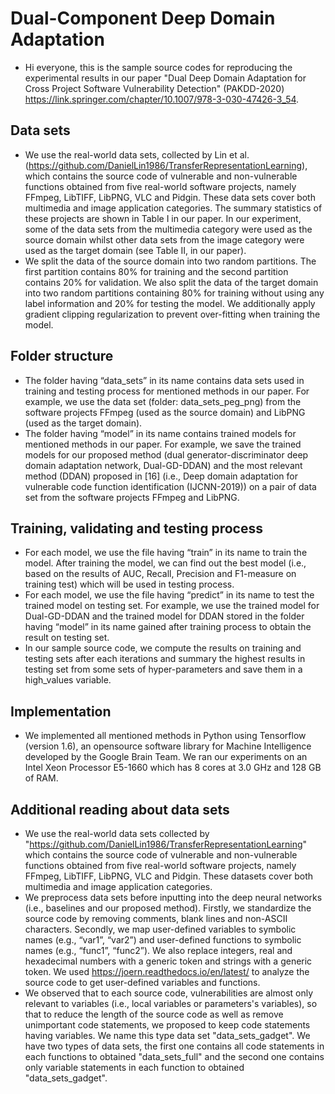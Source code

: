 # Dual-Component Deep Domain Adaptation
- Hi everyone, this is the sample source codes for reproducing the experimental results in our paper "Dual Deep Domain Adaptation for Cross Project Software Vulnerability Detection" (PAKDD-2020) https://link.springer.com/chapter/10.1007/978-3-030-47426-3_54.

## Data sets
- We use the real-world data sets, collected by Lin et al. (https://github.com/DanielLin1986/TransferRepresentationLearning), which contains the source code of vulnerable and non-vulnerable functions obtained from five real-world software projects, namely FFmpeg, LibTIFF, LibPNG, VLC and Pidgin. These data sets cover both multimedia and image application categories. The summary statistics of these projects are shown in Table I in our paper. In our experiment, some of the data sets from the multimedia category were used as the source domain whilst other data sets from the image category were used as the target domain (see Table II, in our paper).
- We split the data of the source domain into two random partitions. The first partition contains 80% for training and the second partition contains 20% for validation. We also split the data of the target domain into two random partitions containing 80% for training without using any label information and 20% for testing the model. We additionally apply gradient clipping regularization to prevent over-fitting when training the model.

## Folder structure
-	The folder having “data_sets” in its name contains data sets used in training and testing process for mentioned methods in our paper. For example, we use the data set (folder: data_sets_peg_png) from the software projects FFmpeg (used as the source domain) and LibPNG (used as the target domain).
-	The folder having “model” in its name contains trained models for mentioned methods in our paper. For example, we save the trained models for our proposed method (dual generator-discriminator deep domain adaptation network, Dual-GD-DDAN) and the most relevant method (DDAN) proposed in [16] (i.e., Deep
domain adaptation for vulnerable code function identification (IJCNN-2019)) on a pair of data set from the software projects FFmpeg and LibPNG.

## Training, validating and testing process
-	For each model, we use the file having “train” in its name to train the model. After training the model, we can find out the best model (i.e., based on the results of AUC, Recall, Precision and F1-measure on training test) which will be used in testing process.
-	For each model, we use the file having “predict” in its name to test the trained model on testing set. For example, we use the trained model for Dual-GD-DDAN and the trained model for DDAN stored in the folder having “model” in its name gained after training process to obtain the result on testing set.
- In our sample source code, we compute the results on training and testing sets after each iterations and summary the highest results in testing set from some sets of hyper-parameters and save them in a high_values variable.

## Implementation
- We implemented all mentioned methods in Python using Tensorflow (version 1.6), an opensource software library for Machine Intelligence developed by the Google Brain Team. We ran our experiments on an Intel Xeon Processor E5-1660 which has 8 cores at 3.0 GHz and 128 GB of RAM.

## Additional reading about data sets
- We use the real-world data sets collected by "https://github.com/DanielLin1986/TransferRepresentationLearning" which contains the source code of vulnerable and non-vulnerable functions obtained from five real-world software projects, namely FFmpeg, LibTIFF, LibPNG, VLC and Pidgin. These datasets cover both multimedia and image application categories. 
- We preprocess data sets before inputting into the deep neural networks (i.e., baselines and our proposed method). Firstly, we standardize the source code by removing comments, blank lines and non-ASCII characters. Secondly, we map user-defined variables to symbolic names (e.g., “var1”, “var2”) and user-defined functions to symbolic names (e.g., “func1”, “func2”). We also replace integers, real and hexadecimal numbers with a generic <num> token and strings with a generic <str> token. We used https://joern.readthedocs.io/en/latest/ to analyze the source code to get user-defined variables and functions.
- We observed that to each source code, vulnerabilities are almost only relevant to variables (i.e., local variables or parameters's variables), so that to reduce the length of the source code as well as remove unimportant code statements, we proposed to keep code statements having variables. We name this type data set "data_sets_gadget". We have two types of data sets, the first one contains all code statements in each functions to obtained "data_sets_full" and the second one contains only variable statements in each function to obtained "data_sets_gadget".
